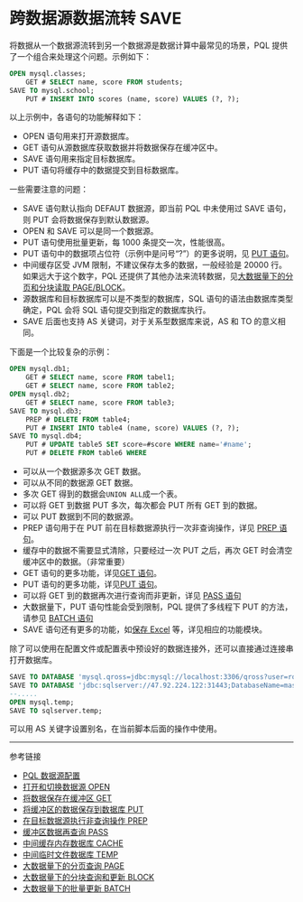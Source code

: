 # 跨数据源数据流转 SAVE

将数据从一个数据源流转到另一个数据源是数据计算中最常见的场景，PQL 提供了一个组合来处理这个问题。示例如下：

```sql
OPEN mysql.classes;
    GET # SELECT name, score FROM students;
SAVE TO mysql.school;
    PUT # INSERT INTO scores (name, score) VALUES (?, ?);
```

以上示例中，各语句的功能解释如下：

* OPEN 语句用来打开源数据库。
* GET 语句从源数据库获取数据并将数据保存在缓冲区中。
* SAVE 语句用来指定目标数据库。
* PUT 语句将缓存中的数据提交到目标数据库。  

一些需要注意的问题：

* SAVE 语句默认指向 DEFAUT 数据源，即当前 PQL 中未使用过 SAVE 语句，则 PUT 会将数据保存到默认数据源。
* OPEN 和 SAVE 可以是同一个数据源。
* PUT 语句使用批量更新，每 1000 条提交一次，性能很高。
* PUT 语句中的数据项占位符（示例中是问号“?”）的更多说明，见 [PUT 语句](/pql/put.md)。
* 中间缓存区受 JVM 限制，不建议保存太多的数据，一般经验是 20000 行。如果远大于这个数字，PQL 还提供了其他办法来流转数据，见[大数据量下的分页和分块读取 PAGE/BLOCK](/pql/page.md)。
* 源数据库和目标数据库可以是不类型的数据库，SQL 语句的语法由数据库类型确定，PQL 会将 SQL 语句提交到指定的数据库执行。
* SAVE 后面也支持 AS 关键词，对于关系型数据库来说，AS 和 TO 的意义相同。
  
下面是一个比较复杂的示例：

```sql
OPEN mysql.db1;
    GET # SELECT name, score FROM tabel1;
    GET # SELECT name, score FROM table2;
OPEN mysql.db2;
    GET # SELECT name, score FROM table3;
SAVE TO mysql.db3;
    PREP # DELETE FROM table4;
    PUT # INSERT INTO table4 (name, score) VALUES (?, ?);
SAVE TO mysql.db4;
    PUT # UPDATE table5 SET score=#score WHERE name='#name';
    PUT # DELETE FROM table6 WHERE 
```

* 可以从一个数据源多次 GET 数据。
* 可以从不同的数据源 GET 数据。
* 多次 GET 得到的数据会`UNION ALL`成一个表。
* 可以将 GET 到数据 PUT 多次，每次都会 PUT 所有 GET 到的数据。
* 可以 PUT 数据到不同的数据源。
* PREP 语句用于在 PUT 前在目标数据源执行一次非查询操作，详见 [PREP 语句](/pql/prep.md)。
* 缓存中的数据不需要显式清除，只要经过一次 PUT 之后，再次 GET 时会清空缓冲区中的数据。（非常重要）
* GET 语句的更多功能，详见[GET 语句](/pql/prep.md)。
* PUT 语句的更多功能，详见[PUT 语句](/pql/put.md)。
* 可以将 GET 到的数据再次进行查询而非更新，详见 [PASS 语句](/pql/pass.md)
* 大数据量下，PUT 语句性能会受到限制，PQL 提供了多线程下 PUT 的方法，请参见 [BATCH 语句](/pql/batch.md)
* SAVE 语句还有更多的功能，如[保存 Excel](/pql/excel.md) 等，详见相应的功能模块。

除了可以使用在配置文件或配置表中预设好的数据连接外，还可以直接通过连接串打开数据库。

```sql
SAVE TO DATABASE 'mysql.qross=jdbc:mysql://localhost:3306/qross?user=root&password=diablo&useUnicode=true&characterEncoding=utf-8&useSSL=false' AS 'mysql.temp';
SAVE TO DATABASE 'jdbc:sqlserver://47.92.224.122:31443;DatabaseName=master' DRIVER 'com.microsoft.sqlserver.jdbc.SQLServerDriver' USERNAME 'sa' PASSWORD '123' AS 'sqlserver.temp';
--.....
OPEN mysql.temp;
SAVE TO sqlserver.temp;
```

可以用 AS 关键字设置别名，在当前脚本后面的操作中使用。
    
---
参考链接

* [PQL 数据源配置](/pql/properties.md)
* [打开和切换数据源 OPEN](/pql/open.md)
* [将数据保存在缓冲区 GET](/pql/get.md)
* [将缓冲区的数据保存到数据库 PUT](/pql/put.md)
* [在目标数据源执行非查询操作 PREP](/pql/prep.md)
* [缓冲区数据再查询 PASS](/pql/pass.md)
* [中间缓存内存数据库 CACHE](/pql/cache.md)
* [中间临时文件数据库 TEMP](/pql/temp.md)
* [大数据量下的分页查询 PAGE](/pql/page.md)
* [大数据量下的分块查询和更新 BLOCK](/pql/block.md)
* [大数据量下的批量更新 BATCH](/pql/batch.md)